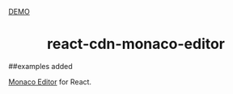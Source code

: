 

[DEMO](https://zerdos.github.io/react-cdn-monaco-editor/) 


<h1 align="center">react-cdn-monaco-editor</h1>

##examples added

[Monaco Editor](https://github.com/Microsoft/monaco-editor) for React.

